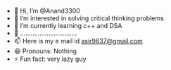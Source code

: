 - 👋 Hi, I’m @Anand3300
- 👀 I’m interested in solving critical thinking problems 
- 🌱 I’m currently learning c++ and DSA 
- 💞️ ................................
- 📫 Here is my e mail id asir9637@gmail.com
- 😄 Pronouns: Nothing
- ⚡ Fun fact: very lazy guy

<!---
Anand3300/Anand3300 is a ✨ special ✨ repository because its `README.md` (this file) appears on your GitHub profile.
You can click the Preview link to take a look at your changes.
--->
